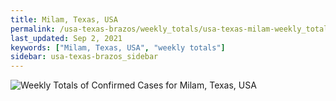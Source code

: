 ```yaml
---
title: Milam, Texas, USA
permalink: /usa-texas-brazos/weekly_totals/usa-texas-milam-weekly_totals.html
last_updated: Sep 2, 2021
keywords: ["Milam, Texas, USA", "weekly totals"]
sidebar: usa-texas-brazos_sidebar
---
```


![Weekly Totals of Confirmed Cases for Milam, Texas, USA](/covid_tracker/images/graphs/usa-texas-milam-weekly_totals_graph.png)
